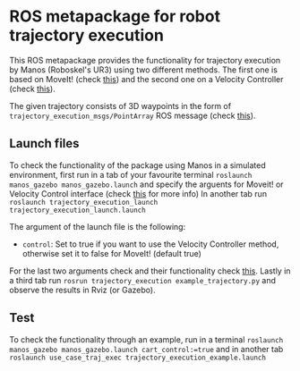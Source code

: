 # ROS metapackage for robot trajectory execution

This ROS metapackage provides the functionality for trajectory execution by Manos (Roboskel's UR3) 
using two different methods. The first one is based on MoveIt! (check [this](https://github.com/ThanasisTs/trajectory_execution_pkg/tree/master/moveit_trajectory_execution)) and the second one on a Velocity 
Controller (check [this](https://github.com/ThanasisTs/trajectory_execution_pkg/tree/master/control_trajectory_execution)).

The given trajectory consists of 3D waypoints in the form of `trajectory_execution_msgs/PointArray` ROS
message (check [this](https://github.com/ThanasisTs/trajectory_execution_pkg/tree/master/trajectory_execution_msgs)).

## Launch files
To check the functionality of the package using Manos in a simulated environment, first run in a tab of
your favourite terminal `roslaunch manos_gazebo manos_gazebo.launch` and specify the arguents for Moveit! or
Velocity Control interface (check [this](https://github.com/ThanasisTs/manos/tree/devel) for more info)
In another tab run `roslaunch trajectory_execution_launch trajectory_execution_launch.launch`
 
 The argument of the launch file is the following:
 * `control`: Set to true if you want to use the Velocity Controller method, otherwise set it to false
 for MoveIt! (default true)
 
For the last two arguments check and their functionality check [this](https://github.com/ThanasisTs/trajectory_preprocessing_pkg). Lastly in a third tab run `rosrun trajectory_execution example_trajectory.py` and observe the results in Rviz (or Gazebo).
 
 ## Test
 To check the functionality through an example, run in a terminal `roslaunch manos_gazebo manos_gazebo.launch cart_control:=true` and in another tab `roslaunch use_case_traj_exec trajectory_execution_example.launch`
 
